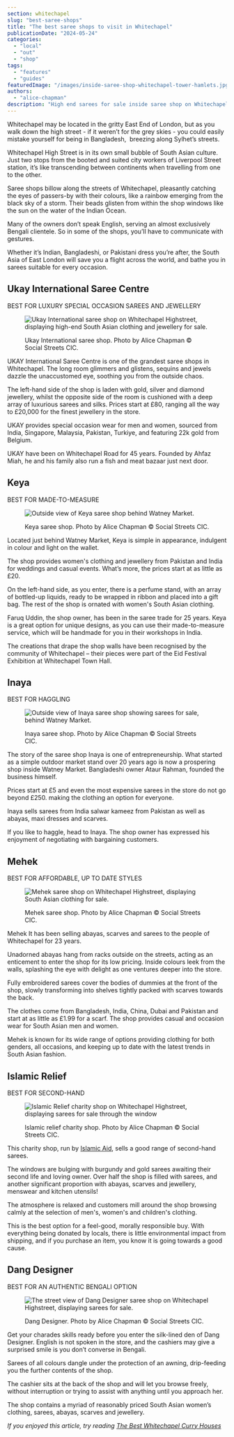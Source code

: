 ```yaml
---
section: whitechapel
slug: "best-saree-shops"
title: "The best saree shops to visit in Whitechapel"
publicationDate: "2024-05-24"
categories: 
  - "local"
  - "out"
  - "shop"
tags: 
  - "features"
  - "guides"
featuredImage: "/images/inside-saree-shop-whitechapel-tower-hamlets.jpg"
authors: 
  - "alice-chapman"
description: "High end sarees for sale inside saree shop on Whitechapel Highstreet."
---
```


Whitechapel may be located in the gritty East End of London, but as you walk down the high street - if it weren’t for the grey skies - you could easily mistake yourself for being in Bangladesh,  breezing along Sylhet’s streets. 

Whitechapel High Street is in its own small bubble of South Asian culture. Just two stops from the booted and suited city workers of Liverpool Street station, it’s like transcending between continents when travelling from one to the other. 

Saree shops billow along the streets of Whitechapel, pleasantly catching the eyes of passers-by with their colours, like a rainbow emerging from the black sky of a storm. Their beads glisten from within the shop windows like the sun on the water of the Indian Ocean. 

Many of the owners don’t speak English, serving an almost exclusively Bengali clientele. So in some of the shops, you’ll have to communicate with gestures. 

Whether it’s Indian, Bangladeshi, or Pakistani dress you’re after, the South Asia of East London will save you a flight across the world, and bathe you in sarees suitable for every occasion. 

## Ukay International Saree Centre 

BEST FOR LUXURY SPECIAL OCCASION SAREES AND JEWELLERY 

<figure>

![Ukay International saree shop on Whitechapel Highstreet, displaying high-end South Asian clothing and jewellery for sale.](/images/UKAY-international-saree-shop-whitechapel-tower-hamlets-1024x683.jpg)

<figcaption>

Ukay International saree shop. Photo by Alice Chapman © Social Streets CIC.

</figcaption>

</figure>

UKAY International Saree Centre is one of the grandest saree shops in Whitechapel. The long room glimmers and glistens, sequins and jewels dazzle the unaccustomed eye, soothing you from the outside chaos. 

The left-hand side of the shop is laden with gold, silver and diamond jewellery, whilst the opposite side of the room is cushioned with a deep array of luxurious sarees and silks. Prices start at £80, ranging all the way to £20,000 for the finest jewellery in the store. 

UKAY provides special occasion wear for men and women, sourced from India, Singapore, Malaysia, Pakistan, Turkiye, and featuring 22k gold from Belgium.

UKAY have been on Whitechapel Road for 45 years. Founded by Ahfaz Miah, he and his family also run a fish and meat bazaar just next door. 

## Keya 

BEST FOR MADE-TO-MEASURE

<figure>

![Outside view of Keya saree shop behind Watney Market.](/images/keya-saree-shop-whitechapel-tower-hamlets-1024x683.jpg)

<figcaption>

Keya saree shop. Photo by Alice Chapman © Social Streets CIC.

</figcaption>

</figure>

Located just behind Watney Market, Keya is simple in appearance, indulgent in colour and light on the wallet. 

The shop provides women's clothing and jewellery from Pakistan and India for weddings and casual events. What’s more, the prices start at as little as £20. 

On the left-hand side, as you enter, there is a perfume stand, with an array of bottled-up liquids, ready to be wrapped in ribbon and placed into a gift bag. The rest of the shop is ornated with women's South Asian clothing. 

Faruq Uddin, the shop owner, has been in the saree trade for 25 years. Keya is a great option for unique designs, as you can use their made-to-measure service, which will be handmade for you in their workshops in India. 

The creations that drape the shop walls have been recognised by the community of Whitechapel – their pieces were part of the Eid Festival Exhibition at Whitechapel Town Hall. 

## Inaya 

BEST FOR HAGGLING 

<figure>

![Outside view of Inaya saree shop showing sarees for sale, behind Watney Market.](/images/Inaya-saree-shop-whitechapel-tower-hamlets-1024x683.jpg)

<figcaption>

Inaya saree shop. Photo by Alice Chapman © Social Streets CIC.

</figcaption>

</figure>

The story of the saree shop Inaya is one of entrepreneurship. What started as a simple outdoor market stand over 20 years ago is now a prospering shop inside Watney Market. Bangladeshi owner Ataur Rahman, founded the business himself. 

Prices start at £5 and even the most expensive sarees in the store do not go beyond £250. making the clothing an option for everyone. 

Inaya sells sarees from India salwar kameez from Pakistan as well as abayas, maxi dresses and scarves.

If you like to haggle, head to Inaya. The shop owner has expressed his enjoyment of negotiating with bargaining customers. 

## Mehek

BEST FOR AFFORDABLE, UP TO DATE STYLES 

<figure>

![Mehek saree shop on Whitechapel Highstreet, displaying South Asian clothing for sale.](/images/mehek-saree-shop-whitechapel-east-london-1024x683.jpg)

<figcaption>

Mehek saree shop. Photo by Alice Chapman © Social Streets CIC.

</figcaption>

</figure>

Mehek It has been selling abayas, scarves and sarees to the people of Whitechapel for 23 years. 

Unadorned abayas hang from racks outside on the streets, acting as an enticement to enter the shop for its low pricing. Inside colours leek from the walls, splashing the eye with delight as one ventures deeper into the store. 

Fully embroidered sarees cover the bodies of dummies at the front of the shop, slowly transforming into shelves tightly packed with scarves towards the back. 

The clothes come from Bangladesh, India, China, Dubai and Pakistan and start at as little as £1.99 for a scarf. The shop provides casual and occasion wear for South Asian men and women. 

Mehek is known for its wide range of options providing clothing for both genders, all occasions, and keeping up to date with the latest trends in South Asian fashion. 

## Islamic Relief

BEST FOR SECOND-HAND

<figure>

![Islamic Relief charity shop on Whitechapel Highstreet, displaying sarees for sale through the window](/images/islamic-relief-charity-shop-whitechapel-east-london-1024x683.jpg)

<figcaption>

Islamic relief charity shop. Photo by Alice Chapman © Social Streets CIC.

</figcaption>

</figure>

This charity shop, run by [Islamic A](https://www.islamic-relief.org.uk/who-we-are/about-us/)[id](https://www.islamic-relief.org.uk/who-we-are/about-us/), sells a good range of second-hand sarees. 

The windows are bulging with burgundy and gold sarees awaiting their second life and loving owner. Over half the shop is filled with sarees, and another significant proportion with abayas, scarves and jewellery, menswear and kitchen utensils!

The atmosphere is relaxed and customers mill around the shop browsing calmly at the selection of men's, women's and children's clothing. 

This is the best option for a feel-good, morally responsible buy. With everything being donated by locals, there is little environmental impact from shipping, and if you purchase an item, you know it is going towards a good cause. 

## Dang Designer

BEST FOR AN AUTHENTIC BENGALI OPTION 

<figure>

![The street view of Dang Designer saree shop on Whitechapel Highstreet, displaying sarees for sale.](/images/dang-designer-whitechapel-tower-hamlets-1024x683.jpg)

<figcaption>

Dang Designer. Photo by Alice Chapman © Social Streets CIC.

</figcaption>

</figure>

Get your charades skills ready before you enter the silk-lined den of Dang Designer. English is not spoken in the store, and the cashiers may give a surprised smile is you don’t converse in Bengali. 

Sarees of all colours dangle under the protection of an awning, drip-feeding you the further contents of the shop. 

The cashier sits at the back of the shop and will let you browse freely, without interruption or trying to assist with anything until you approach her. 

The shop contains a myriad of reasonably priced South Asian women’s clothing, sarees, abayas, scarves and jewellery.

_If you enjoyed this article, try reading [The Best Whitechapel Curry Houses](https://whitechapellondon.co.uk/best-curry-houses-restaurants-east-london/)_
